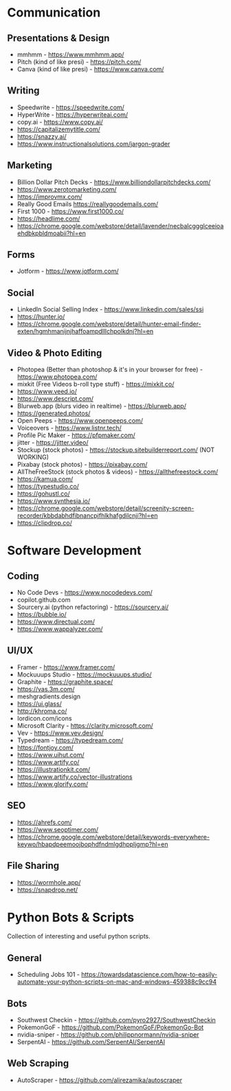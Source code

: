 # Communication

## Presentations & Design
- mmhmm - https://www.mmhmm.app/
- Pitch (kind of like presi) - https://pitch.com/
- Canva (kind of like presi) - https://www.canva.com/

## Writing
- Speedwrite - https://speedwrite.com/
- HyperWrite - https://hyperwriteai.com/
- copy.ai - https://www.copy.ai/
- https://capitalizemytitle.com/
- https://snazzy.ai/
- https://www.instructionalsolutions.com/jargon-grader

## Marketing
- Billion Dollar Pitch Decks - https://www.billiondollarpitchdecks.com/
- https://www.zerotomarketing.com/
- https://improvmx.com/
- Really Good Emails https://reallygoodemails.com/
- First 1000 - https://www.first1000.co/
- https://headlime.com/
- https://chrome.google.com/webstore/detail/lavender/necbalcggglceeioaehdbkpbldmoabii?hl=en

## Forms
- Jotform - https://www.jotform.com/

## Social
- LinkedIn Social Selling Index - https://www.linkedin.com/sales/ssi
- https://hunter.io/
- https://chrome.google.com/webstore/detail/hunter-email-finder-exten/hgmhmanijnjhaffoampdlllchpolkdnj?hl=en


## Video & Photo Editing
- Photopea (Better than photoshop & it's in your browser for free) - https://www.photopea.com/ 
- mixkit (Free Videos b-roll type stuff) - https://mixkit.co/
- https://www.veed.io/
- https://www.descript.com/
- Blurweb.app (blurs video in realtime) - https://blurweb.app/
- https://generated.photos/
- Open Peeps - https://www.openpeeps.com/
- Voiceovers - https://www.listnr.tech/
- Profile Pic Maker - https://pfpmaker.com/
- jitter - https://jitter.video/
- Stockup (stock photos) - https://stockup.sitebuilderreport.com/ (NOT WORKING)
- Pixabay (stock photos) - https://pixabay.com/
- AllTheFreeStock (stock photos & videos) - https://allthefreestock.com/
- https://kamua.com/
- https://typestudio.co/
- https://gohustl.co/
- https://www.synthesia.io/
- https://chrome.google.com/webstore/detail/screenity-screen-recorder/kbbdabhdfibnancpjfhlkhafgdilcnji?hl=en
- https://clipdrop.co/


# Software Development

## Coding
- No Code Devs - https://www.nocodedevs.com/
- copilot.github.com
- Sourcery.ai (python refactoring) - https://sourcery.ai/
- https://bubble.io/
- https://www.directual.com/
- https://www.wappalyzer.com/

## UI/UX
- Framer - https://www.framer.com/
- Mockuuups Studio - https://mockuuups.studio/
- Graphite - https://graphite.space/
- https://vas.3m.com/
- meshgradients.design
- https://ui.glass/
- http://khroma.co/
- lordicon.com/icons
- Microsoft Clarity - https://clarity.microsoft.com/
- Vev - https://www.vev.design/
- Typedream - https://typedream.com/
- https://fontjoy.com/
- https://www.uihut.com/
- https://www.artify.co/
- https://illustrationkit.com/
- https://www.artify.co/vector-illustrations
- https://www.glorify.com/

## SEO
- https://ahrefs.com/
- https://www.seoptimer.com/
- https://chrome.google.com/webstore/detail/keywords-everywhere-keywo/hbapdpeemoojbophdfndmlgdhppljgmp?hl=en

## File Sharing 
- https://wormhole.app/
- https://snapdrop.net/

# Python Bots & Scripts

Collection of interesting and useful python scripts.

## General 
- Scheduling Jobs 101 - https://towardsdatascience.com/how-to-easily-automate-your-python-scripts-on-mac-and-windows-459388c9cc94

## Bots
- Southwest Checkin - https://github.com/pyro2927/SouthwestCheckin
- PokemonGoF - https://github.com/PokemonGoF/PokemonGo-Bot
- nvidia-sniper - https://github.com/philippnormann/nvidia-sniper
- SerpentAI - https://github.com/SerpentAI/SerpentAI

## Web Scraping
- AutoScraper - https://github.com/alirezamika/autoscraper


